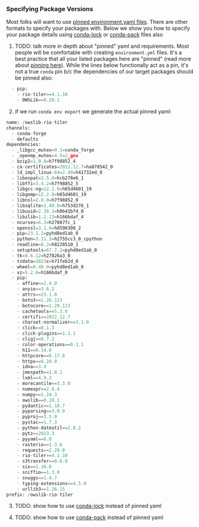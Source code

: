 ### Specifying Package Versions

Most folks will want to use [pinned environment.yaml files](https://docs.conda.io/projects/conda/en/latest/user-guide/tasks/manage-pkgs.html#preventing-packages-from-updating-pinning).
There are other formats to specify your packages with. Below we show you how to specify your package details using [conda-lock](https://github.com/conda/conda-lock) or [conda-pack](https://conda.github.io/conda-pack/) files also


1. TODO: talk more in depth about "pinned" yaml and requirements. Most people will be comfortable with creating `environment.yml` files. It's a best practice that all your listed 
packages here are "pinned" (read more about [pinning here](https://docs.conda.io/projects/conda/en/latest/user-guide/tasks/manage-pkgs.html#preventing-packages-from-updating-pinning)). 
While the lines below functionally act as a pin, it's not a true `conda` pin b/c the dependencies of our
target packages should be pinned also:

```python
  - pip:
    - rio-tiler==4.1.10
    - OWSLib==0.28.1
```

2. if we run `conda env export` we generate the actual pinned yaml:

```python
name: /owslib-rio-tiler
channels:
  - conda-forge
  - defaults
dependencies:
  - _libgcc_mutex=0.1=conda_forge
  - _openmp_mutex=4.5=2_gnu
  - bzip2=1.0.8=h7f98852_4
  - ca-certificates=2022.12.7=ha878542_0
  - ld_impl_linux-64=2.40=h41732ed_0
  - libexpat=2.5.0=hcb278e6_1
  - libffi=3.4.2=h7f98852_5
  - libgcc-ng=12.2.0=h65d4601_19
  - libgomp=12.2.0=h65d4601_19
  - libnsl=2.0.0=h7f98852_0
  - libsqlite=3.40.0=h753d276_1
  - libuuid=2.38.1=h0b41bf4_0
  - libzlib=1.2.13=h166bdaf_4
  - ncurses=6.3=h27087fc_1
  - openssl=3.1.0=hd590300_2
  - pip=23.1.2=pyhd8ed1ab_0
  - python=3.11.3=h2755cc3_0_cpython
  - readline=8.2=h8228510_1
  - setuptools=67.7.2=pyhd8ed1ab_0
  - tk=8.6.12=h27826a3_0
  - tzdata=2023c=h71feb2d_0
  - wheel=0.40.0=pyhd8ed1ab_0
  - xz=5.2.6=h166bdaf_0
  - pip:
    - affine==2.4.0
    - anyio==3.6.2
    - attrs==23.1.0
    - boto3==1.26.123
    - botocore==1.29.123
    - cachetools==5.3.0
    - certifi==2022.12.7
    - charset-normalizer==3.1.0
    - click==8.1.3
    - click-plugins==1.1.1
    - cligj==0.7.2
    - color-operations==0.1.1
    - h11==0.14.0
    - httpcore==0.17.0
    - httpx==0.24.0
    - idna==3.4
    - jmespath==1.0.1
    - lxml==4.9.2
    - morecantile==3.3.0
    - numexpr==2.8.4
    - numpy==1.24.3
    - owslib==0.28.1
    - pydantic==1.10.7
    - pyparsing==3.0.9
    - pyproj==3.5.0
    - pystac==1.7.3
    - python-dateutil==2.8.2
    - pytz==2023.3
    - pyyaml==6.0
    - rasterio==1.3.6
    - requests==2.29.0
    - rio-tiler==4.1.10
    - s3transfer==0.6.0
    - six==1.16.0
    - sniffio==1.3.0
    - snuggs==1.4.7
    - typing-extensions==4.5.0
    - urllib3==1.26.15
prefix: /owslib-rio-tiler
```

3. TODO: show how to use [conda-lock](https://github.com/conda/conda-lock) instead of pinned yaml

4. TODO: show how to use [conda-pack](https://conda.github.io/conda-pack/) instead of pinned yaml
